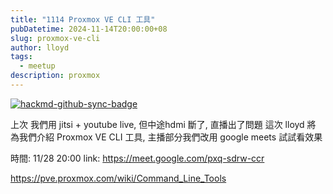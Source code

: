 ```yaml
---
title: "1114 Proxmox VE CLI 工具"
pubDatetime: 2024-11-14T20:00:00+08
slug: proxmox-ve-cli
author: lloyd
tags:
  - meetup
description: proxmox
---
```



[![hackmd-github-sync-badge](https://hackmd.io/nak2PLqRTnyOJEwLiuAU-A/badge)](https://hackmd.io/nak2PLqRTnyOJEwLiuAU-A)


上次 我們用 jitsi + youtube live, 但中途hdmi 斷了, 直播出了問題
這次 lloyd 將 為我們介紹  Proxmox VE CLI 工具, 主播部分我們改用 google meets 試試看效果


時間: 11/28 20:00
link: https://meet.google.com/pxq-sdrw-ccr


https://pve.proxmox.com/wiki/Command_Line_Tools
